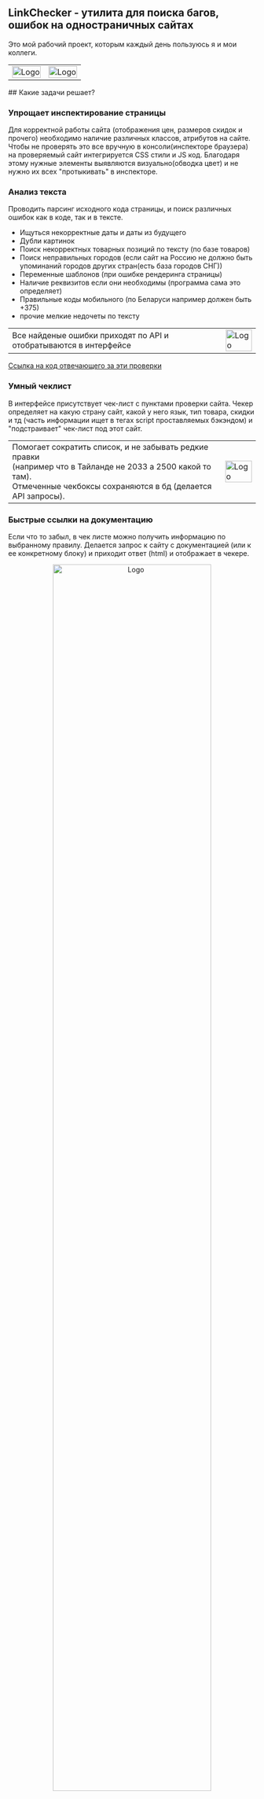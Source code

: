 ## LinkChecker - утилита для поиска багов, ошибок на одностраничных сайтах
Это мой рабочий проект, которым каждый день пользуюсь я и мои коллеги.
<div align="">
    <table >
     <tr>
        <td> <img src="https://i.imgur.com/5BSs0Pv.png" alt="Logo" width="100%" ></td>
    <td> <img src="https://i.imgur.com/L5qg7YH.png" alt="Logo" width="100%" ></td>
     </tr>
    </table>
</div>
## Какие задачи решает?

### Упрощает инспектирование страницы
Для корректной работы сайта (отображения цен, размеров скидок и прочего) необходимо наличие различных классов, атрибутов на сайте. Чтобы не проверять это все вручную в консоли(инспекторе браузера) на проверяемый сайт интегрируется CSS стили и JS код. Благодаря этому нужные элементы выявляются визуально(обводка цвет) и не нужно их всех "протыкивать" в инспекторе.


### Анализ текста
Проводить парсинг исходного кода страницы, и поиск различных ошибок как в коде, так и в тексте.
- Ищуться некорректные даты и даты из будущего
- Дубли картинок
- Поиск некорректных товарных позиций по тексту (по базе товаров)
- Поиск неправильных городов (если сайт на Россию не должно быть упоминаний городов других стран(есть база городов СНГ))
- Переменные шаблонов (при ошибке рендеринга страницы)
- Наличие реквизитов если они необходимы (программа сама это определяет)
- Правильные коды мобильного (по Беларуси например должен быть +375)
- прочие мелкие недочеты по тексту

<div align="">
    <table >
     <tr>
        <td> Все найденые ошибки приходят по API и отобратываются в интерфейсе</td>
    <td> <img src="https://i.ibb.co/ysNJQjs/2024-07-04-18-03.png" alt="Logo" width="100%" ></td>
     </tr>
    </table>
</div>

<a href="https://github.com/Vladiuse/-OI-AMK/blob/main/HelloDjango/checker_2/checker_class/checkers.py">Ссылка на код отвечающего за эти проверки</a>

### Умный чеклист
В интерфейсе присутствует чек-лист с пунктами проверки сайта.
Чекер определяет на какую страну сайт, какой у него язык, тип товара, скидки и тд (часть информации ищет в тегах script проставляемых бэкэндом)
и "подстраивает" чек-лист под этот сайт.
<div align="">
    <table >
     <tr>
        <td>
Помогает сократить список, и не забывать редкие правки <br>(например что в Тайланде не 2033 а 2500 какой то там).
<br>
Отмеченные чекбоксы сохраняются в бд (делается API запросы).</td>
<td> <img src="https://i.imgur.com/V6lK8zi.png" alt="Logo" width="100%" ></td>
     </tr>
    </table>
</div>

### Быстрые ссылки на документацию
Если что то забыл, в чек листе можно получить информацию по выбранному правилу. Делается запрос к сайту с документацией (или к ее конкретному блоку) и приходит ответ (html) и отображает в чекере.
<div align="center">
    <img src="https://i.imgur.com/QfHE3Qr.png" alt="Logo" width="80%" height="">
</div>

### Поиск "тяжелых" или больших картинок
Тк работаем часто с сайтами из сети, часто могут попадаться либо тяжелые (размером в 1 мегабайт и больше)
изображения или картинки которые на сайте размеров 50х50 пикселей, а исходник например 2500 на 3000 пикселей.
Для их поиска на сайт интегрируется скрипт, который отправляет на бэкенд ссылку на изображение чтоб узнать
ее вес в байтах, а также смотрит компрессию картинки, сжимается ли она брауреом и на сколько.
В испытывающих плашках (использовал popovers BS5) отображается нужная информация.
<div align="center">
    <img src="https://i.imgur.com/B0cjzey.png" alt="Logo" width="80%" height="">
</div>
Также изображения можно "подрезать автоматически". На бэкенд отправляются данные о размере картинки на странице,
и бэкенд уже делает миниатюры нужных размеров и возвращает ссылку на архив с картинками под замену.

<div align="center">
    <img src="https://i.imgur.com/ig54wOr.png" alt="Logo" width="80%" height="">
</div>
Также обрезчик умеет определять оптимальный размер для сжатия. Если одно и тоже изображение присутствует на сайте больше одного раза с разными размерами, обрезчик выберет большее значение высоты/ширины для обрезки, дабы не терять в качестве изображений.
#### P.S у нас стоит PageSpeed которые должен решать эту задачу, но тили он не все картинки может ужать сам, толи его не правильно настроили, поэтому создал такой инструмент проверки (тк попадались изображения по 8 мегабайт, сайт еле загрузился)